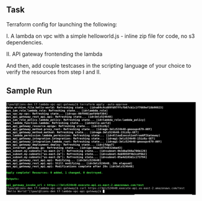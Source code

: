 ## Task ##

Terraform config for launching the following:

I.  A lambda on vpc with a simple helloworld.js - inline zip file for code, no s3 dependencies.

II. API gateway frontending the lambda

And then, add couple testcases in the scripting language of your choice to verify the resources from step I and II.

## Sample Run ##

![terraform update](docs/terraform_update.png)
